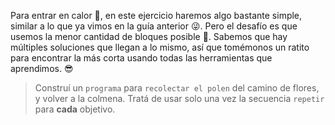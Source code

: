 <gs-attire attire-url="https://raw.githubusercontent.com/MumukiProject/mumuki-guia-gobstones-practica-repeticion-simple-kids/master/assets/attires/config.json"> </gs-attire> <gs-toolbox toolbox-url="https://raw.githubusercontent.com/MumukiProject/mumuki-guia-gobstones-practica-repeticion-simple-kids/master/assets/toolbox_1553783444661.xml"></gs-toolbox>

Para entrar en calor :runner:, en este ejercicio haremos algo bastante simple, similar a lo que ya vimos en la guía anterior :stuck_out_tongue_winking_eye:. Pero el desafío es que usemos la menor cantidad de bloques posible :grimacing:. Sabemos que hay múltiples soluciones que llegan a lo mismo, así que tomémonos un ratito para encontrar la más corta usando todas las herramientas que aprendimos. :sunglasses:

> Construí un `programa` para `recolectar el polen` del camino de flores, y volver a la colmena. Tratá de usar solo una vez la secuencia `repetir` para **cada** objetivo. 
